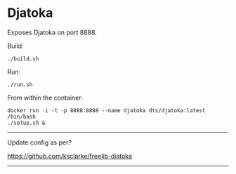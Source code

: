 Djatoka
=====

Exposes Djatoka on port 8888.

Build:

```
./build.sh
```

Run:

```
./run.sh
```

From within the container:

```
docker run -i -t -p 8888:8888 --name djatoka dts/djatoka:latest /bin/bash
./setup.sh &
```

---

Update config as per?

https://github.com/ksclarke/freelib-djatoka

---
